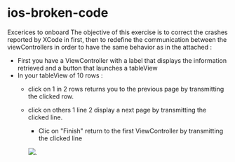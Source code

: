 # ios-broken-code
Excerices to onboard
The objective of this exercise is to correct the crashes reported by XCode in first, then to redefine the communication between the viewControllers in order to have the same behavior as in the attached :
- First you have a ViewController with a label that displays the information retrieved and a button that launches a tableView
- In your tableView of 10 rows : 
  - click on 1 in 2 rows returns you to the previous page by transmitting the clicked row.
  - click on others 1 line 2 display a next page by transmitting the clicked line.
    - Clic on "Finish" return to the first ViewController by transmitting the clicked line
    
    ![](name-of-giphy.gif).
